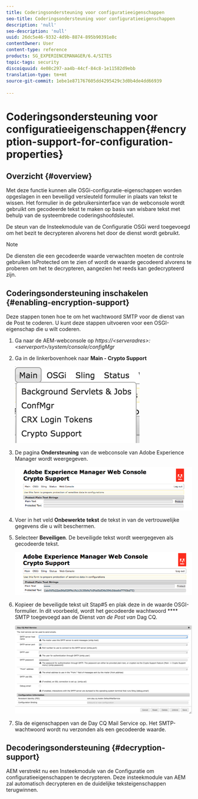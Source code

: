 ```yaml
---
title: Coderingsondersteuning voor configuratieeigenschappen
seo-title: Coderingsondersteuning voor configuratieeigenschappen
description: 'null'
seo-description: 'null'
uuid: 26dc5e46-9332-4d9b-8874-895b90391e8c
contentOwner: User
content-type: reference
products: SG_EXPERIENCEMANAGER/6.4/SITES
topic-tags: security
discoiquuid: 4e08c297-aa4b-44cf-84c8-1e11582d9ebb
translation-type: tm+mt
source-git-commit: 1ebe1e871767605dd4295429c3d0b4de4dd66939

---
```



# Coderingsondersteuning voor configuratieeigenschappen{#encryption-support-for-configuration-properties}

## Overzicht {#overview}

Met deze functie kunnen alle OSGi-configuratie-eigenschappen worden opgeslagen in een beveiligd versleuteld formulier in plaats van tekst te wissen. Het formulier in de gebruikersinterface van de webconsole wordt gebruikt om gecodeerde tekst te maken op basis van wisbare tekst met behulp van de systeembrede coderingshoofdsleutel.

De steun van de Insteekmodule van de Configuratie OSGi werd toegevoegd om het bezit te decrypteren alvorens het door de dienst wordt gebruikt.

>[!NOTE]
>
>De diensten die een gecodeerde waarde verwachten moeten de controle gebruiken IsProtected om te zien of wordt de waarde gecodeerd alvorens te proberen om het te decrypteren, aangezien het reeds kan gedecrypteerd zijn.

## Coderingsondersteuning inschakelen {#enabling-encryption-support}

Deze stappen tonen hoe te om het wachtwoord SMTP voor de dienst van de Post te coderen. U kunt deze stappen uitvoeren voor een OSGI-eigenschap die u wilt coderen.

1. Ga naar de AEM-webconsole op *https://&lt;serveradres>:&lt;serverport>/system/console/configMgr*
1. Ga in de linkerbovenhoek naar **Main - Crypto Support**

   ![chlimage_1-325](assets/chlimage_1-325.png)

1. De pagina **Ondersteuning** van de webconsole van Adobe Experience Manager wordt weergegeven.

   ![screen_shot_2018-08-01at113417am](assets/screen_shot_2018-08-01at113417am.png)

1. Voer in het veld **Onbewerkte tekst** de tekst in van de vertrouwelijke gegevens die u wilt beschermen.
1. Selecteer **Beveiligen**. De beveiligde tekst wordt weergegeven als gecodeerde tekst.

   ![screen_shot_2018-08-01at113844am](assets/screen_shot_2018-08-01at113844am.png)

1. Kopieer de beveiligde tekst uit Stap#5 en plak deze in de waarde OSGI-formulier. In dit voorbeeld, wordt het gecodeerde wachtwoord **** SMTP toegevoegd aan de Dienst *van de Post van* Dag CQ.

   ![screen_shot_2016-12-18at105809pm](assets/screen_shot_2016-12-18at105809pm.png)

1. Sla de eigenschappen van de Day CQ Mail Service op. Het SMTP-wachtwoord wordt nu verzonden als een gecodeerde waarde.

## Decoderingsondersteuning {#decryption-support}

AEM verstrekt nu een Insteekmodule van de Configuratie om configuratieeigenschappen te decrypteren. Deze insteekmodule van AEM zal automatisch decrypteren en de duidelijke teksteigenschappen terugwinnen.

